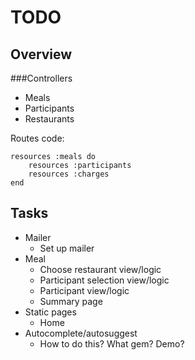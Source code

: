 TODO
====

Overview
--------

###Controllers

+ Meals
+ Participants
+ Restaurants

Routes code:

    resources :meals do
        resources :participants
        resources :charges
    end

Tasks
-----

+ Mailer
	+ Set up mailer
+ Meal
	+ Choose restaurant view/logic
	+ Participant selection view/logic
	+ Participant view/logic	
	+ Summary page
+ Static pages
	+ Home
+ Autocomplete/autosuggest
	+ How to do this? What gem? Demo?